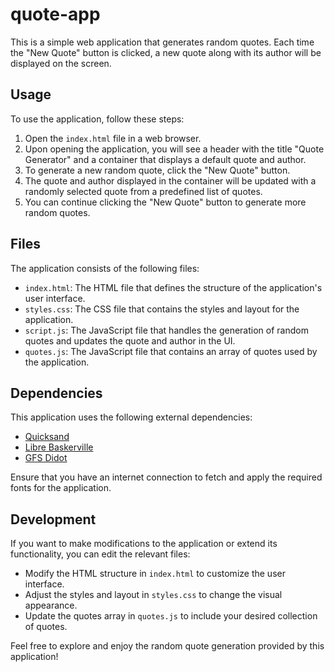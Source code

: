 # quote-app

This is a simple web application that generates random quotes. Each time the "New Quote" button is clicked, a new quote along with its author will be displayed on the screen.

## Usage

To use the application, follow these steps:

1. Open the `index.html` file in a web browser.
2. Upon opening the application, you will see a header with the title "Quote Generator" and a container that displays a default quote and author.
3. To generate a new random quote, click the "New Quote" button.
4. The quote and author displayed in the container will be updated with a randomly selected quote from a predefined list of quotes.
5. You can continue clicking the "New Quote" button to generate more random quotes.

## Files

The application consists of the following files:

- `index.html`: The HTML file that defines the structure of the application's user interface.
- `styles.css`: The CSS file that contains the styles and layout for the application.
- `script.js`: The JavaScript file that handles the generation of random quotes and updates the quote and author in the UI.
- `quotes.js`: The JavaScript file that contains an array of quotes used by the application.

## Dependencies

This application uses the following external dependencies:

- [Quicksand](https://fonts.google.com/specimen/Quicksand)
- [Libre Baskerville](https://fonts.google.com/specimen/Libre+Baskerville)
- [GFS Didot](https://fonts.google.com/specimen/GFS+Didot)

Ensure that you have an internet connection to fetch and apply the required fonts for the application.

## Development

If you want to make modifications to the application or extend its functionality, you can edit the relevant files:

- Modify the HTML structure in `index.html` to customize the user interface.
- Adjust the styles and layout in `styles.css` to change the visual appearance.
- Update the quotes array in `quotes.js` to include your desired collection of quotes.


Feel free to explore and enjoy the random quote generation provided by this application!
